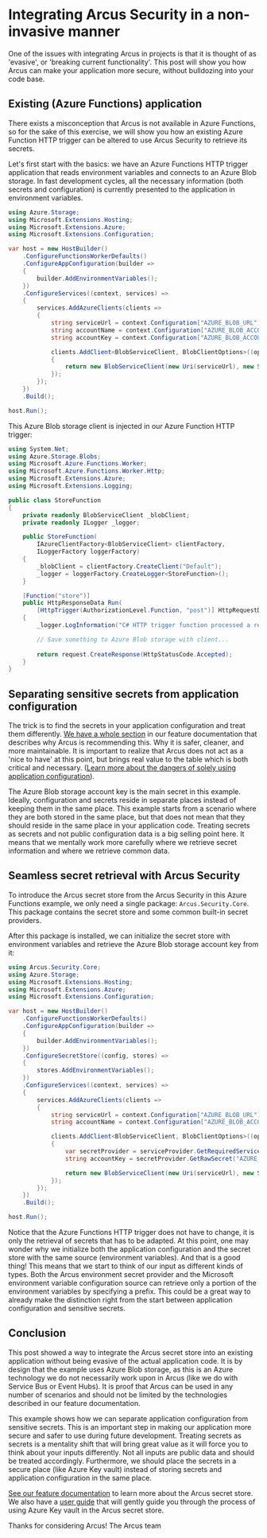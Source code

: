 # Integrating Arcus Security in a non-invasive manner
One of the issues with integrating Arcus in projects is that it is thought of as 'evasive', or 'breaking current functionality'. This post will show you how Arcus can make your application more secure, without bulldozing into your code base.

## Existing (Azure Functions) application
There exists a misconception that Arcus is not available in Azure Functions, so for the sake of this exercise, we will show you how an existing Azure Function HTTP trigger can be altered to use Arcus Security to retrieve its secrets.

Let's first start with the basics: we have an Azure Functions HTTP trigger application that reads environment variables and connects to an Azure Blob storage. In fast development cycles, all the necessary information (both secrets and configuration) is currently presented to the application in environment variables.

```csharp
using Azure.Storage;
using Microsoft.Extensions.Hosting;
using Microsoft.Extensions.Azure;
using Microsoft.Extensions.Configuration;

var host = new HostBuilder()
    .ConfigureFunctionsWorkerDefaults()
    .ConfigureAppConfiguration(builder =>
    {
        builder.AddEnvironmentVariables();
    })
    .ConfigureServices((context, services) =>
    {
        services.AddAzureClients(clients =>
        {
            string serviceUrl = context.Configuration["AZURE_BLOB_URL"];
            string accountName = context.Configuration["AZURE_BLOB_ACCOUNTNAME"];
            string accountKey = context.Configuration["AZURE_BLOB_ACCOUNTKEY"];

            clients.AddClient<BlobServiceClient, BlobClientOptions>((options, serviceProvider) =>
            {
                return new BlobServiceClient(new Uri(serviceUrl), new StorageSharedKeyCredential(accountName, accountKey));
            });
        });
    })
    .Build();

host.Run();
```

This Azure Blob storage client is injected in our Azure Function HTTP trigger:

```csharp
using System.Net;
using Azure.Storage.Blobs;
using Microsoft.Azure.Functions.Worker;
using Microsoft.Azure.Functions.Worker.Http;
using Microsoft.Extensions.Azure;
using Microsoft.Extensions.Logging;

public class StoreFunction
{
    private readonly BlobServiceClient _blobClient;
    private readonly ILogger _logger;

    public StoreFunction(
        IAzureClientFactory<BlobServiceClient> clientFactory,
        ILoggerFactory loggerFactory)
    {
        _blobClient = clientFactory.CreateClient("Default");
        _logger = loggerFactory.CreateLogger<StoreFunction>();
    }

    [Function("store")]
    public HttpResponseData Run(
        [HttpTrigger(AuthorizationLevel.Function, "post")] HttpRequestData request)
    {
        _logger.LogInformation("C# HTTP trigger function processed a request");

        // Save something to Azure Blob storage with client...
        
        return request.CreateResponse(HttpStatusCode.Accepted);
    }
}
```

## Separating sensitive secrets from application configuration
The trick is to find the secrets in your application configuration and treat them differently. [We have a whole section](https://security.arcus-azure.net/features/secret-store) in our feature documentation that describes why Arcus is recommending this. Why it is safer, cleaner, and more maintainable. It is important to realize that Arcus does not act as a 'nice to have' at this point, but brings real value to the table which is both critical and necessary. ([Learn more about the dangers of solely using application configuration](https://www.codit.eu/blog/introducing-secret-store-net-core/)).

The Azure Blob storage account key is the main secret in this example. Ideally, configuration and secrets reside in separate places instead of keeping them in the same place. This example starts from a scenario where they are both stored in the same place, but that does not mean that they should reside in the same place in your application code. Treating secrets as secrets and not public configuration data is a big selling point here. It means that we mentally work more carefully where we retrieve secret information and where we retrieve common data.

## Seamless secret retrieval with Arcus Security
To introduce the Arcus secret store from the Arcus Security in this Azure Functions example, we only need a single package: `Arcus.Security.Core`. This package contains the secret store and some common built-in secret providers.

After this package is installed, we can initialize the secret store with environment variables and retrieve the Azure Blob storage account key from it:

```csharp
using Arcus.Security.Core;
using Azure.Storage;
using Microsoft.Extensions.Hosting;
using Microsoft.Extensions.Azure;
using Microsoft.Extensions.Configuration;

var host = new HostBuilder()
    .ConfigureFunctionsWorkerDefaults()
    .ConfigureAppConfiguration(builder =>
    {
        builder.AddEnvironmentVariables();
    })
    .ConfigureSecretStore((config, stores) =>
    {
        stores.AddEnvironmentVariables();
    })
    .ConfigureServices((context, services) =>
    {
        services.AddAzureClients(clients =>
        {
            string serviceUrl = context.Configuration["AZURE_BLOB_URL"];
            string accountName = context.Configuration["AZURE_BLOB_ACCOUNTNAME"];

            clients.AddClient<BlobServiceClient, BlobClientOptions>((options, serviceProvider) =>
            {
                var secretProvider = serviceProvider.GetRequiredService<ISecretProvider>();
                string accountKey = secretProvider.GetRawSecret("AZURE_BLOB_ACCOUNTKEY");

                return new BlobServiceClient(new Uri(serviceUrl), new StorageSharedKeyCredential(accountName, accountKey));
            });
        });
    })
    .Build();

host.Run();
```

Notice that the Azure Functions HTTP trigger does not have to change, it is only the retrieval of secrets that has to be adapted. At this point, one may wonder why we initialize both the application configuration and the secret store with the same source (environment variables). And that is a good thing! This means that we start to think of our input as different kinds of types. Both the Arcus environment secret provider and the Microsoft environment variable configuration source can retrieve only a portion of the environment variables by specifying a prefix. This could be a great way to already make the distinction right from the start between application configuration and sensitive secrets.

## Conclusion
This post showed a way to integrate the Arcus secret store into an existing application without being evasive of the actual application code. It is by design that the example uses Azure Blob storage, as this is an Azure technology we do not necessarily work upon in Arcus (like we do with Service Bus or Event Hubs). It is proof that Arcus can be used in any number of scenarios and should not be limited by the technologies described in our feature documentation.

This example shows how we can separate application configuration from sensitive secrets. This is an important step in making our application more secure and safer to use during future development. Treating secrets as secrets is a mentality shift that will bring great value as it will force you to think about your inputs differently. Not all inputs are public data and should be treated accordingly. Furthermore, we should place the secrets in a secure place (like Azure Key vault) instead of storing secrets and application configuration in the same place.

[See our feature documentation](https://security.arcus-azure.net/features/secret-store) to learn more about the Arcus secret store. We also have a [user guide](https://security.arcus-azure.net/Guides/add-secret-store-with-keyvault-integration) that will gently guide you through the process of using Azure Key vault in the Arcus secret store.

Thanks for considering Arcus!
The Arcus team
